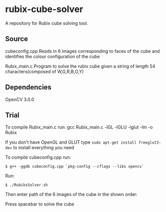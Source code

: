 # rubix-cube-solver
A repository for Rubix cube solving tool.

## Source
cubeconfig.cpp
Reads in 6 images corresponding to faces of the cube and identifies the colour configuration of the cube

Rubix_main.c
Program to solve the rubix cube given a string of length 54 characters(composed of W,G,R,B,O,Y)

## Dependencies
OpenCV 3.0.0

## Trial
To compile Rubix_main.c run: 
gcc Rubix_main.c -lGL -lGLU -lglut -lm -o Rubix

If you don't have OpenGL and GLUT type `sudo apt-get install freeglut3-dev` to install everything you need

To compile cubeconfig.cpp run: 
```
$ g++ -ggdb cubeconfig.cpp `pkg-config --cflags --libs opencv`
```

Run:
```
$ ./RubiksSolver.sh
```
Then enter path of the 6 images of the cube in the shown order:


















Press spacebar to solve the cube
